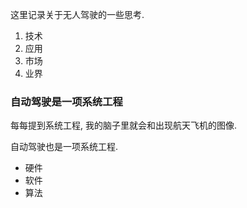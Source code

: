 这里记录关于无人驾驶的一些思考.
1. 技术
2. 应用
3. 市场
4. 业界


### 自动驾驶是一项系统工程
 
每每提到系统工程, 我的脑子里就会和出现航天飞机的图像.

自动驾驶也是一项系统工程.
- 硬件
- 软件
- 算法

